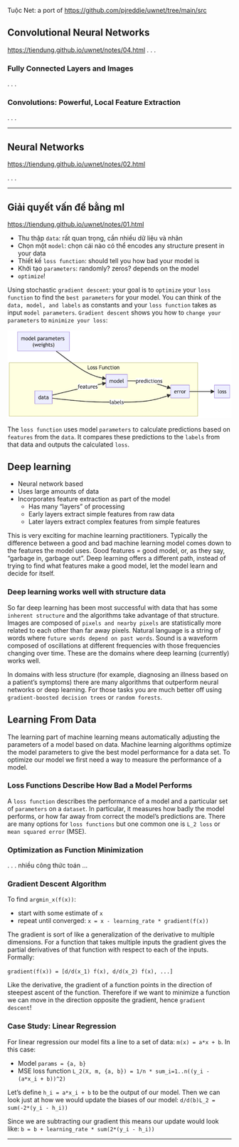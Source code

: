 Tuộc Net: a port of
https://github.com/pjreddie/uwnet/tree/main/src


## Convolutional Neural Networks
https://tiendung.github.io/uwnet/notes/04.html
. . .


### Fully Connected Layers and Images
. . .

### Convolutions: Powerful, Local Feature Extraction
. . .

- - -


## Neural Networks
https://tiendung.github.io/uwnet/notes/02.html

. . .


- - -


## Giải quyết vấn đề bằng ml
https://tiendung.github.io/uwnet/notes/01.html

* Thu thập `data`: rất quan trọng, cần nhiều dữ liệu và nhãn
* Chọn một `model`: chọn cái nào có thể encodes any structure present in your data
* Thiết kế `loss function`: should tell you how bad your model is
* Khởi tạo `parameters`: randomly? zeros? depends on the model
* `optimize`!

Using stochastic `gradient descent`: your goal is to `optimize` your `loss function` to find the `best parameters` for your model. You can think of the `data, model, and labels` as constants and your `loss function` takes as input `model parameters`. `Gradient descent` shows you how to `change your parameters` to `minimize your loss`:

![](file/ml.png)

The `loss function` uses model `parameters` to calculate predictions based on `features` from the `data`. It compares these predictions to the `labels` from that data and outputs the calculated `loss`.


## Deep learning

* Neural network based
* Uses large amounts of data
* Incorporates feature extraction as part of the model
	* Has many “layers” of processing
	* Early layers extract simple features from raw data
	* Later layers extract complex features from simple features

This is very exciting for machine learning practitioners. Typically the difference between a good and bad machine learning model comes down to the features the model uses. Good features = good model, or, as they say, “garbage in, garbage out”. Deep learning offers a different path, instead of trying to find what features make a good model, let the model learn and decide for itself.

### Deep learning works well with structure data

So far deep learning has been most successful with data that has some `inherent structure` and the algorithms take advantage of that structure. Images are composed of `pixels and nearby pixels` are statistically more related to each other than far away pixels. Natural language is a string of words where `future words depend on past words`. Sound is a waveform composed of oscillations at different frequencies with those frequencies changing over time. These are the domains where deep learning (currently) works well.

In domains with less structure (for example, diagnosing an illness based on a patient’s symptoms) there are many algorithms that outperform neural networks or deep learning. For those tasks you are much better off using `gradient-boosted decision trees` or `random forests`.


## Learning From Data

The learning part of machine learning means automatically adjusting the parameters of a model based on data. Machine learning algorithms optimize the model parameters to give the best model performance for a data set. To optimize our model we first need a way to measure the performance of a model.


### Loss Functions Describe How Bad a Model Performs

A `loss function` describes the performance of a model and a particular set of `parameters` on a `dataset`. In particular, it measures how badly the model performs, or how far away from correct the model’s predictions are. There are many options for `loss functions` but one common one is `L_2 loss` or `mean squared error` (MSE).

### Optimization as Function Minimization

. . . nhiều công thức toán ...


### Gradient Descent Algorithm

To find `argmin_x(f(x))`:
* start with some estimate of `x`
* repeat until converged: `x = x - learning_rate * gradient(f(x))`

The gradient is sort of like a generalization of the derivative to multiple dimensions. For a function that takes multiple inputs the gradient gives the partial derivatives of that function with respect to each of the inputs. Formally:

`gradient(f(x)) = [d/d(x_1) f(x), d/d(x_2) f(x), ...]`

Like the derivative, the gradient of a function points in the direction of steepest ascent of the function. Therefore if we want to minimize a function we can move in the direction opposite the gradient, hence `gradient descent`!


### Case Study: Linear Regression

For linear regression our model fits a line to a set of data: `m(x)	= a*x + b`. In this case:
* Model `params = {a, b}`
* MSE loss function `L_2(X, m, {a, b}) = 1/n * sum_i=1..n((y_i - (a*x_i + b))^2)`

Let’s define `h_i = a*x_i + b` to be the output of our model. Then we can look just at how we would update the biases of our model: `d/d(b)L_2 = sum(-2*(y_i - h_i))`

Since we are subtracting our gradient this means our update would look like:
`b = b + learning_rate * sum(2*(y_i - h_i))`

- - -

